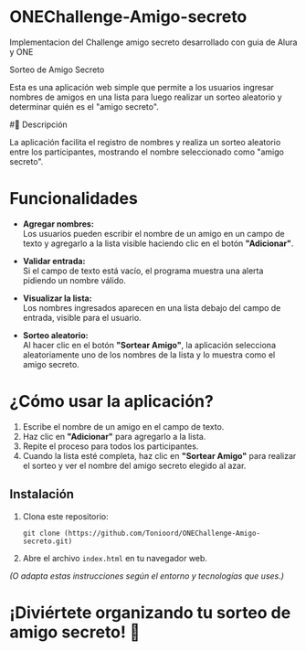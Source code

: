 # ONEChallenge-Amigo-secreto
Implementacion del Challenge amigo secreto desarrollado con guia de Alura y ONE

Sorteo de Amigo Secreto 

Esta es una aplicación web simple que permite a los usuarios ingresar nombres de amigos en una lista para luego realizar un sorteo aleatorio y determinar quién es el "amigo secreto".

#📝 Descripción

La aplicación facilita el registro de nombres y realiza un sorteo aleatorio entre los participantes, mostrando el nombre seleccionado como "amigo secreto".

# Funcionalidades

- **Agregar nombres:**  
  Los usuarios pueden escribir el nombre de un amigo en un campo de texto y agregarlo a la lista visible haciendo clic en el botón **"Adicionar"**.

- **Validar entrada:**  
  Si el campo de texto está vacío, el programa muestra una alerta pidiendo un nombre válido.

- **Visualizar la lista:**  
  Los nombres ingresados aparecen en una lista debajo del campo de entrada, visible para el usuario.

- **Sorteo aleatorio:**  
  Al hacer clic en el botón **"Sortear Amigo"**, la aplicación selecciona aleatoriamente uno de los nombres de la lista y lo muestra como el amigo secreto.

# ¿Cómo usar la aplicación?

1. Escribe el nombre de un amigo en el campo de texto.
2. Haz clic en **"Adicionar"** para agregarlo a la lista.
3. Repite el proceso para todos los participantes.
4. Cuando la lista esté completa, haz clic en **"Sortear Amigo"** para realizar el sorteo y ver el nombre del amigo secreto elegido al azar.

## Instalación

1. Clona este repositorio:
    ```
    git clone (https://github.com/Tonioord/ONEChallenge-Amigo-secreto.git)
    ```
2. Abre el archivo `index.html` en tu navegador web.

*(O adapta estas instrucciones según el entorno y tecnologías que uses.)*

# ¡Diviértete organizando tu sorteo de amigo secreto! 🎉

